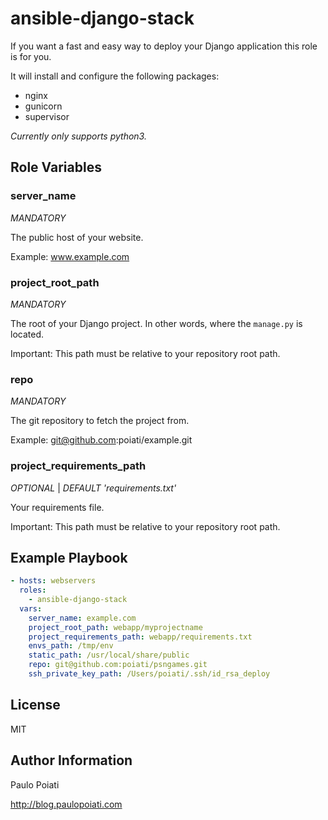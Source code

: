 ansible-django-stack
====================

If you want a fast and easy way to deploy your Django application this role is for you. 

It will install and configure the following packages:

- nginx
- gunicorn
- supervisor

*Currently only supports python3.*

Role Variables
--------------

### server_name

*MANDATORY*

The public host of your website.

Example: www.example.com

### project_root_path

*MANDATORY*

The root of your Django project. In other words, where the `manage.py` is located.

Important: This path must be relative to your repository root path.

### repo

*MANDATORY*

The git repository to fetch the project from.

Example: git@github.com:poiati/example.git

### project_requirements_path

*OPTIONAL* | *DEFAULT 'requirements.txt'*

Your requirements file.

Important: This path must be relative to your repository root path.

Example Playbook
----------------

```yml
- hosts: webservers
  roles:
    - ansible-django-stack
  vars:
    server_name: example.com
    project_root_path: webapp/myprojectname
    project_requirements_path: webapp/requirements.txt
    envs_path: /tmp/env
    static_path: /usr/local/share/public
    repo: git@github.com:poiati/psngames.git
    ssh_private_key_path: /Users/poiati/.ssh/id_rsa_deploy
```

License
-------

MIT

Author Information
------------------

Paulo Poiati

http://blog.paulopoiati.com

